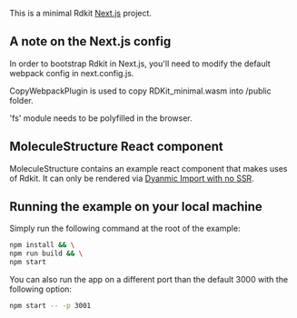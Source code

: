 This is a minimal Rdkit [Next.js](https://nextjs.org/) project.

## A note on the Next.js config

In order to bootstrap Rdkit in Next.js, you'll need to modify the default webpack config in next.config.js.

CopyWebpackPlugin is used to copy RDKit_minimal.wasm into /public folder.

'fs' module needs to be polyfilled in the browser.

## MoleculeStructure React component

MoleculeStructure contains an example react component that makes uses of Rdkit.
It can only be rendered via [Dyanmic Import with no SSR](https://nextjs.org/docs/advanced-features/dynamic-import#with-no-ssr).

## Running the example on your local machine

Simply run the following command at the root of the example:

```bash
npm install && \
npm run build && \
npm start
```

You can also run the app on a different port than the default 3000 with the following option:

```bash
npm start -- -p 3001
```
